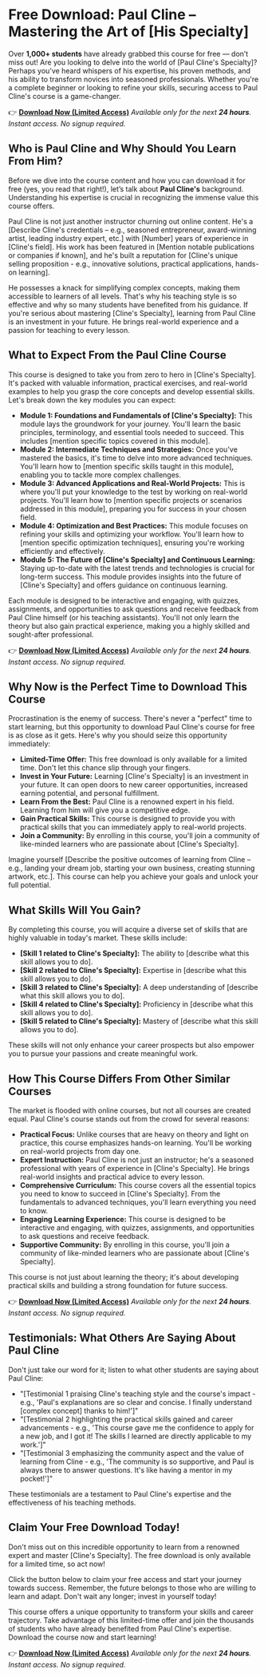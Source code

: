 # Free Download: Paul Cline – Mastering the Art of [His Specialty]

Over **1,000+ students** have already grabbed this course for free — don’t miss out!
Are you looking to delve into the world of [Paul Cline's Specialty]? Perhaps you've heard whispers of his expertise, his proven methods, and his ability to transform novices into seasoned professionals. Whether you're a complete beginner or looking to refine your skills, securing access to Paul Cline's course is a game-changer.

👉 **[Download Now (Limited Access)](https://udemywork.com/paul-cline)**
_Available only for the next **24 hours**. Instant access. No signup required._

## Who is Paul Cline and Why Should You Learn From Him?

Before we dive into the course content and how you can download it for free (yes, you read that right!), let’s talk about **Paul Cline's** background. Understanding his expertise is crucial in recognizing the immense value this course offers.

Paul Cline is not just another instructor churning out online content. He's a [Describe Cline's credentials – e.g., seasoned entrepreneur, award-winning artist, leading industry expert, etc.] with [Number] years of experience in [Cline's field]. His work has been featured in [Mention notable publications or companies if known], and he's built a reputation for [Cline's unique selling proposition - e.g., innovative solutions, practical applications, hands-on learning].

He possesses a knack for simplifying complex concepts, making them accessible to learners of all levels. That's why his teaching style is so effective and why so many students have benefited from his guidance. If you're serious about mastering [Cline's Specialty], learning from Paul Cline is an investment in your future. He brings real-world experience and a passion for teaching to every lesson.

## What to Expect From the Paul Cline Course

This course is designed to take you from zero to hero in [Cline's Specialty]. It's packed with valuable information, practical exercises, and real-world examples to help you grasp the core concepts and develop essential skills. Let's break down the key modules you can expect:

*   **Module 1: Foundations and Fundamentals of [Cline's Specialty]:** This module lays the groundwork for your journey. You'll learn the basic principles, terminology, and essential tools needed to succeed. This includes [mention specific topics covered in this module].
*   **Module 2: Intermediate Techniques and Strategies:** Once you've mastered the basics, it's time to delve into more advanced techniques. You'll learn how to [mention specific skills taught in this module], enabling you to tackle more complex challenges.
*   **Module 3: Advanced Applications and Real-World Projects:** This is where you'll put your knowledge to the test by working on real-world projects. You'll learn how to [mention specific projects or scenarios addressed in this module], preparing you for success in your chosen field.
*   **Module 4: Optimization and Best Practices:** This module focuses on refining your skills and optimizing your workflow. You'll learn how to [mention specific optimization techniques], ensuring you're working efficiently and effectively.
*   **Module 5: The Future of [Cline's Specialty] and Continuous Learning:** Staying up-to-date with the latest trends and technologies is crucial for long-term success. This module provides insights into the future of [Cline's Specialty] and offers guidance on continuous learning.

Each module is designed to be interactive and engaging, with quizzes, assignments, and opportunities to ask questions and receive feedback from Paul Cline himself (or his teaching assistants). You'll not only learn the theory but also gain practical experience, making you a highly skilled and sought-after professional.

👉 **[Download Now (Limited Access)](https://udemywork.com/paul-cline)**
_Available only for the next **24 hours**. Instant access. No signup required._

## Why Now is the Perfect Time to Download This Course

Procrastination is the enemy of success. There's never a "perfect" time to start learning, but this opportunity to download Paul Cline's course for free is as close as it gets. Here's why you should seize this opportunity immediately:

*   **Limited-Time Offer:** This free download is only available for a limited time. Don't let this chance slip through your fingers.
*   **Invest in Your Future:** Learning [Cline's Specialty] is an investment in your future. It can open doors to new career opportunities, increased earning potential, and personal fulfillment.
*   **Learn From the Best:** Paul Cline is a renowned expert in his field. Learning from him will give you a competitive edge.
*   **Gain Practical Skills:** This course is designed to provide you with practical skills that you can immediately apply to real-world projects.
*   **Join a Community:** By enrolling in this course, you'll join a community of like-minded learners who are passionate about [Cline's Specialty].

Imagine yourself [Describe the positive outcomes of learning from Cline – e.g., landing your dream job, starting your own business, creating stunning artwork, etc.]. This course can help you achieve your goals and unlock your full potential.

## What Skills Will You Gain?

By completing this course, you will acquire a diverse set of skills that are highly valuable in today's market. These skills include:

*   **[Skill 1 related to Cline's Specialty]:** The ability to [describe what this skill allows you to do].
*   **[Skill 2 related to Cline's Specialty]:** Expertise in [describe what this skill allows you to do].
*   **[Skill 3 related to Cline's Specialty]:** A deep understanding of [describe what this skill allows you to do].
*   **[Skill 4 related to Cline's Specialty]:** Proficiency in [describe what this skill allows you to do].
*   **[Skill 5 related to Cline's Specialty]:** Mastery of [describe what this skill allows you to do].

These skills will not only enhance your career prospects but also empower you to pursue your passions and create meaningful work.

## How This Course Differs From Other Similar Courses

The market is flooded with online courses, but not all courses are created equal. Paul Cline's course stands out from the crowd for several reasons:

*   **Practical Focus:** Unlike courses that are heavy on theory and light on practice, this course emphasizes hands-on learning. You'll be working on real-world projects from day one.
*   **Expert Instruction:** Paul Cline is not just an instructor; he's a seasoned professional with years of experience in [Cline's Specialty]. He brings real-world insights and practical advice to every lesson.
*   **Comprehensive Curriculum:** This course covers all the essential topics you need to know to succeed in [Cline's Specialty]. From the fundamentals to advanced techniques, you'll learn everything you need to know.
*   **Engaging Learning Experience:** This course is designed to be interactive and engaging, with quizzes, assignments, and opportunities to ask questions and receive feedback.
*   **Supportive Community:** By enrolling in this course, you'll join a community of like-minded learners who are passionate about [Cline's Specialty].

This course is not just about learning the theory; it's about developing practical skills and building a strong foundation for future success.

👉 **[Download Now (Limited Access)](https://udemywork.com/paul-cline)**
_Available only for the next **24 hours**. Instant access. No signup required._

## Testimonials: What Others Are Saying About Paul Cline

Don't just take our word for it; listen to what other students are saying about Paul Cline:

*   "[Testimonial 1 praising Cline's teaching style and the course's impact - e.g., 'Paul's explanations are so clear and concise. I finally understand [complex concept] thanks to him!']"
*   "[Testimonial 2 highlighting the practical skills gained and career advancements - e.g., 'This course gave me the confidence to apply for a new job, and I got it! The skills I learned are directly applicable to my work.']"
*   "[Testimonial 3 emphasizing the community aspect and the value of learning from Cline - e.g., 'The community is so supportive, and Paul is always there to answer questions. It's like having a mentor in my pocket!']"

These testimonials are a testament to Paul Cline's expertise and the effectiveness of his teaching methods.

## Claim Your Free Download Today!

Don't miss out on this incredible opportunity to learn from a renowned expert and master [Cline's Specialty]. The free download is only available for a limited time, so act now!

Click the button below to claim your free access and start your journey towards success. Remember, the future belongs to those who are willing to learn and adapt. Don't wait any longer; invest in yourself today!

This course offers a unique opportunity to transform your skills and career trajectory. Take advantage of this limited-time offer and join the thousands of students who have already benefited from Paul Cline's expertise. Download the course now and start learning!

👉 **[Download Now (Limited Access)](https://udemywork.com/paul-cline)**
_Available only for the next **24 hours**. Instant access. No signup required._

